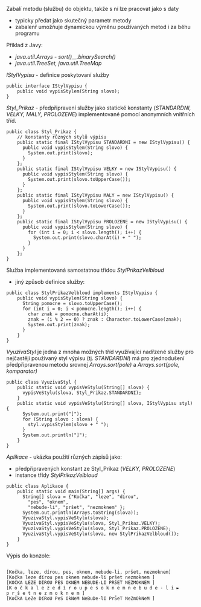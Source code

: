 Zabalí metodu (službu) do objektu, takže s ní lze pracovat jako s daty
- typicky předat jako skutečný parametr metody
- zabalenř umožňuje dynamickou výměnu používaných metod i za běhu programu

Příklad z Javy:
*   _java.util.Arrays_ - _sort()__.binarySearch()_
*   _java.util.TreeSet, java.util.TreeMap_

_IStylVypisu_ - definice poskytovaní služby

```
public interface IStylVypisu {
    public void vypisStylem(String slovo);
}

```

_Styl\_Prikaz_ - předpřipravení služby jako statické konstanty (_STANDARDNI, VELKY, MALY, PROLOZENE_) implementované pomocí anonymních vnitřních tříd.

```
public class Styl_Prikaz {
    // konstanty různých stylů výpisu
    public static final IStylVypisu STANDARDNI = new IStylVypisu() {
      public void vypisStylem(String slovo) {
        System.out.print(slovo);
      }
    };
    public static final IStylVypisu VELKY = new IStylVypisu() {
      public void vypisStylem(String slovo) {
        System.out.print(slovo.toUpperCase());
      }
    };
    public static final IStylVypisu MALY = new IStylVypisu() {
      public void vypisStylem(String slovo) {
        System.out.print(slovo.toLowerCase());
      }
    };
    public static final IStylVypisu PROLOZENE = new IStylVypisu() {
      public void vypisStylem(String slovo) {
        for (int i = 0; i < slovo.length(); i++) {
          System.out.print(slovo.charAt(i) + " ");
        }
      }
    };
}

```

Služba implementovaná samostatnou třídou _StylPrikazVelbloud_
- jiný způsob definice služby:

```
public class StylPrikazVelbloud implements IStylVypisu {
    public void vypisStylem(String slovo) {
      String pomocne = slovo.toUpperCase();
      for (int i = 0; i < pomocne.length(); i++) {
        char znak = pomocne.charAt(i);
        znak = (i % 2 == 0) ? znak : Character.toLowerCase(znak);
        System.out.print(znak);
      }
    }
}

```

_VyuzivaStyl_ je jedna z mnoha možných tříd využívající nadřzené služby
pro nejčastěji používaný styl výpisu (tj. _STANDARDNI_) má pro zjednodušení předpřipravenou metodu
srovnej _Arrays.sort(pole)_ a _Arrays.sort(pole, komparator)_

```
public class VyuzivaStyl {
    public static void vypisVeStylu(String[] slova) {
      vypisVeStylu(slova, Styl_Prikaz.STANDARDNI);
    }
    public static void vypisVeStylu(String[] slova, IStylVypisu styl) {
      System.out.print("[");
      for (String slovo : slova) {
        styl.vypisStylem(slovo + " ");
      }
      System.out.println("]");
    }
}

```

_Aplikace_ - ukázka použití různých zápisů jako:
- předpřipravených konstant ze Styl_Prikaz (_VELKY, PROLOZENE_)
- instance třídy _StylPrikazVelbloud_

```
public class Aplikace {
    public static void main(String[] args) {
      String[] slova = {"Kočka", "leze", "dírou",
        "pes", "oknem",
        "nebude-li", "pršet", "nezmoknem" };
      System.out.println(Arrays.toString(slova));
      VyuzivaStyl.vypisVeStylu(slova);
      VyuzivaStyl.vypisVeStylu(slova, Styl_Prikaz.VELKY);
      VyuzivaStyl.vypisVeStylu(slova, Styl_Prikaz.PROLOZENE);
      VyuzivaStyl.vypisVeStylu(slova, new StylPrikazVelbloud());
    }
}

```

Výpis do konzole:

```

[Kočka, leze, dírou, pes, oknem, nebude-li, pršet, nezmoknem]
[Kočka leze dírou pes oknem nebude-li pršet nezmoknem ]
[KOČKA LEZE DÍROU PES OKNEM NEBUDE-LI PRŠET NEZMOKNEM ]
[K o č k a l e z e d í r o u p e s o k n e m n e b u d e - l i ►
p r š e t n e z m o k n e m ]
[KoČkA LeZe DíRoU PeS OkNeM NeBuDe-lI PrŠeT NeZmOkNeM ]

```